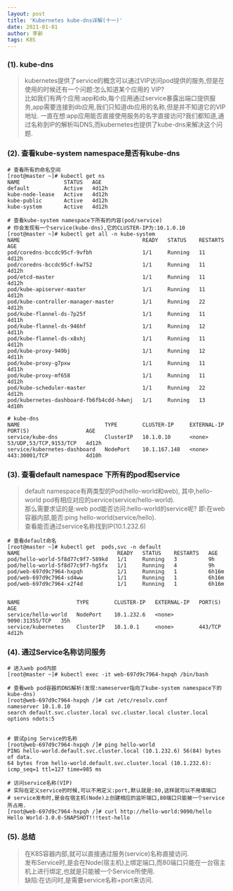 ```yaml
---
layout: post
title: 'Kubernetes kube-dns详解(十一)'
date: 2021-01-01
author: 李新
tags: K8S
---
```


### (1). kube-dns
> kubernetes提供了service的概念可以通过VIP访问pod提供的服务,但是在使用的时候还有一个问题:怎么知道某个应用的 VIP?   
> 比如我们有两个应用:app和db,每个应用通过service暴露出端口提供服务,app需要连接到db应用,我们只知道db应用的名称,但是并不知道它的VIP地址.
> 一直在想:app应用能否直接使用服务的名字直接访问?我们都知道,通过名称到IP的解析叫DNS,而kubernetes也提供了kube-dns来解决这个问题.

### (2). 查看kube-system namespace是否有kube-dns

```
# 查看所有的命名空间
[root@master ~]# kubectl get ns
NAME              STATUS   AGE
default           Active   4d12h
kube-node-lease   Active   4d12h
kube-public       Active   4d12h
kube-system       Active   4d12h

# 查看kube-system namespace下所有的内容(pod/service)
# 你会发现有一个service(kube-dns),它的CLUSTER-IP为:10.1.0.10
[root@master ~]# kubectl get all -n kube-system
NAME                                       READY   STATUS    RESTARTS   AGE
pod/coredns-bccdc95cf-9vfbh                1/1     Running   11         4d12h
pod/coredns-bccdc95cf-kw752                1/1     Running   11         4d12h
pod/etcd-master                            1/1     Running   11         4d12h
pod/kube-apiserver-master                  1/1     Running   11         4d12h
pod/kube-controller-manager-master         1/1     Running   22         4d12h
pod/kube-flannel-ds-7p25f                  1/1     Running   11         4d11h
pod/kube-flannel-ds-946hf                  1/1     Running   12         4d11h
pod/kube-flannel-ds-x8xhj                  1/1     Running   11         4d12h
pod/kube-proxy-949bj                       1/1     Running   12         4d11h
pod/kube-proxy-g7pxw                       1/1     Running   11         4d11h
pod/kube-proxy-mf658                       1/1     Running   11         4d12h
pod/kube-scheduler-master                  1/1     Running   22         4d12h
pod/kubernetes-dashboard-fb6fb4cdd-h4wnj   1/1     Running   13         4d10h

# kube-dns
NAME                           TYPE        CLUSTER-IP     EXTERNAL-IP   PORT(S)                  AGE
service/kube-dns               ClusterIP   10.1.0.10      <none>        53/UDP,53/TCP,9153/TCP   4d12h
service/kubernetes-dashboard   NodePort    10.1.167.148   <none>        443:30001/TCP            4d10h
```

### (3). 查看default namespace 下所有的pod和service
> default namespace有两类型的Pod(hello-world和web),
> 其中,hello-world pod有相应对应的service(service/hello-world).    
> 那么需要求证的是:web pod能否访问:hello-world的service呢?
> 即:在web容器内部,能否:ping hello-world(service/hello).    
> 查看能否通过service名称找到IP(10.1.232.6)

```
# 查看default命名
[root@master ~]# kubectl get  pods,svc -n default
NAME                               READY   STATUS    RESTARTS   AGE
pod/hello-world-5f8d77c9f7-589kd   1/1     Running   3          9h
pod/hello-world-5f8d77c9f7-hg5fx   1/1     Running   4          9h
pod/web-697d9c7964-hxpqh           1/1     Running   1          6h16m
pod/web-697d9c7964-sd4ww           1/1     Running   1          6h16m
pod/web-697d9c7964-x2f4d           1/1     Running   1          6h16m


NAME                  TYPE        CLUSTER-IP   EXTERNAL-IP   PORT(S)          AGE
service/hello-world   NodePort    10.1.232.6   <none>        9090:31355/TCP   35h
service/kubernetes    ClusterIP   10.1.0.1     <none>        443/TCP          4d12h
```
### (4). 通过Service名称访问服务
```
# 进入web pod内部
[root@master ~]# kubectl exec -it web-697d9c7964-hxpqh /bin/bash

# 查看web pod容器的DNS解析(发现:nameserver指向了kube-system namespace下的kube-dns)
[root@web-697d9c7964-hxpqh /]# cat /etc/resolv.conf
nameserver 10.1.0.10
search default.svc.cluster.local svc.cluster.local cluster.local
options ndots:5


# 尝试ping Service的名称
[root@web-697d9c7964-hxpqh /]# ping hello-world
PING hello-world.default.svc.cluster.local (10.1.232.6) 56(84) bytes of data.
64 bytes from hello-world.default.svc.cluster.local (10.1.232.6): icmp_seq=1 ttl=127 time=985 ms

# 访问service名称(VIP)
# 实际在定义service的时候,可以不用定义:port,默认就是:80,这样就可以不用填端口
# service发布时,是会在宿主机(Node)上创建相应的监听端口,80端口只能被一个service所占用.
[root@web-697d9c7964-hxpqh /]# curl http://hello-world:9090/hello
Hello World-3.0.0-SNAPSHOT!!!test-hello
```
### (5). 总结
> 在K8S容器内部,就可以直接通过服务(service)名称直接访问.   
> 发布Service时,是会在Node(宿主机)上绑定端口,而80端口只能在一台宿主机上进行绑定,也就是只能被一个Service所使用.  
> 缺陷:在访问时,是需要service名称+port来访问.